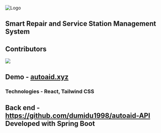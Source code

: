 ![Logo](https://user-images.githubusercontent.com/50117273/134558537-053455fa-cd82-4d98-b8ae-7cea50feefb1.png)


## Smart Repair and Service Station Management System

## Contributors 
<a href="https://github.com/dumidu1998/autoaid-front/graphs/contributors">
  <img src="https://contrib.rocks/image?repo=dumidu1998/autoaid-front" />
</a>

## Demo - [autoaid.xyz](http://autoaid.xyz)

### Technologies - React, Tailwind CSS 

## Back end - https://github.com/dumidu1998/autoaid-API Developed with Spring Boot


<!-- meka tamai eka  -->
